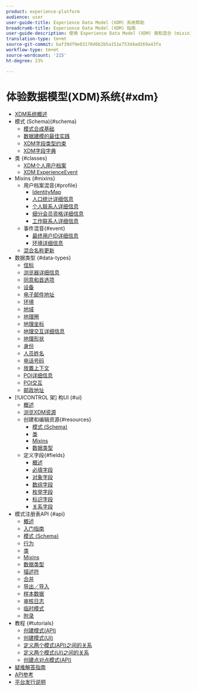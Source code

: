 ```yaml
---
product: experience-platform
audience: user
user-guide-title: Experience Data Model (XDM) 系统帮助
breadcrumb-title: Experience Data Model (XDM) 指南
user-guide-description: 使用 Experience Data Model (XDM) 类和混合 (mixin) 来标准化体验数据。
translation-type: tm+mt
source-git-commit: baf39df0e03170d6b2b5a151e753d4ad269a43fa
workflow-type: tm+mt
source-wordcount: '215'
ht-degree: 23%

---
```



# 体验数据模型(XDM)系统{#xdm}

* [XDM系统概述](home.md)
* 模式 (Schema){#schema}
   * [模式合成基础](schema/composition.md)
   * [数据建模的最佳实践](schema/best-practices.md)
   * [XDM字段类型约束](schema/field-constraints.md)
   * [XDM字段字典](schema/field-dictionary.md)
* 类 {#classes}
   * [XDM个人用户档案](./classes/individual-profile.md)
   * [XDM ExperienceEvent](./classes/experienceevent.md)
* Mixins {#mixins}
   * 用户档案混音{#profile}
      * [IdentityMap](./mixins/profile/identitymap.md)
      * [人口统计详细信息](./mixins/profile/person-details.md)
      * [个人联系人详细信息](./mixins/profile/personal-details.md)
      * [细分会员资格详细信息](./mixins/profile/segmentation.md)
      * [工作联系人详细信息](./mixins/profile/work-details.md)
   * 事件混音{#event}
      * [最终用户ID详细信息](./mixins/event/enduserids.md)
      * [环境详细信息](./mixins/event/environment-details.md)
   * [混合名称更新](./mixins/name-updates.md)
* 数据类型 {#data-types}
   * [信标](./data-types/beacon.md)
   * [浏览器详细信息](./data-types/browser-details.md)
   * [同意和首选项](./data-types/consents.md)
   * [设备](./data-types/device.md)
   * [电子邮件地址](./data-types/email-address.md)
   * [环境](./data-types/environment.md)
   * [地域](./data-types/geo.md)
   * [地理圈](./data-types/geo-circle.md)
   * [地理坐标](./data-types/geo-coordinates.md)
   * [地理交互详细信息](./data-types/geo-interaction-details.md)
   * [地理形状](./data-types/geo-shape.md)
   * [身份](./data-types/identity.md)
   * [人员姓名](./data-types/person-name.md)
   * [电话号码](./data-types/phone-number.md)
   * [放置上下文](./data-types/place-context.md)
   * [POI详细信息](./data-types/poi-details.md)
   * [POI交互](./data-types/poi-interaction.md)
   * [邮政地址](./data-types/postal-address.md)
* [!UICONTROL 架] 构UI  {#ui}
   * [概述](./ui/overview.md)
   * [浏览XDM资源](./ui/explore.md)
   * 创建和编辑资源{#resources}
      * [模式 (Schema)](./ui/resources/schemas.md)
      * [类](./ui/resources/classes.md)
      * [Mixins](./ui/resources/mixins.md)
      * [数据类型](./ui/resources/data-types.md)
   * 定义字段{#fields}
      * [概述](./ui/fields/overview.md)
      * [必填字段](./ui/fields/required.md)
      * [对象字段](./ui/fields/object.md)
      * [数组字段](./ui/fields/array.md)
      * [枚举字段](./ui/fields/enum.md)
      * [标识字段](./ui/fields/identity.md)
      * [关系字段](./ui/fields/relationship.md)
* 模式注册表API {#api}
   * [概述](api/overview.md)
   * [入门指南](api/getting-started.md)
   * [模式 (Schema)](api/schemas.md)
   * [行为](api/behaviors.md)
   * [类](api/classes.md)
   * [Mixins](api/mixins.md)
   * [数据类型](api/data-types.md)
   * [描述符](api/descriptors.md)
   * [合并](api/unions.md)
   * [导出／导入](api/export-import.md)
   * [样本数据](api/sample-data.md)
   * [审核日志](api/audit-log.md)
   * [临时模式](api/ad-hoc.md)
   * [附录](api/appendix.md)
* 教程 {#tutorials}
   * [创建模式(API)](tutorials/create-schema-api.md)
   * [创建模式(UI)](tutorials/create-schema-ui.md)
   * [定义两个模式(API)之间的关系](tutorials/relationship-api.md)
   * [定义两个模式(UI)之间的关系](tutorials/relationship-ui.md)
   * [创建点对点模式(API)](tutorials/ad-hoc.md)
* [疑难解答指南](troubleshooting-guide.md)
* [API参考](https://www.adobe.io/apis/experienceplatform/home/api-reference.html#!acpdr/swagger-specs/schema-registry.yaml)
* [平台发行说明](https://www.adobe.com/go/platform-release-notes-en)